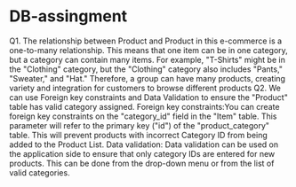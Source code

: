 # DB-assingment
Q1.
The relationship between Product and Product in this e-commerce is a one-to-many relationship. This means that one item can be in one category, but a category can contain many items. For example, "T-Shirts" might be in the "Clothing" category, but the "Clothing" category also includes "Pants," "Sweater," and "Hat." Therefore, a group can have many products, creating variety and integration for customers to browse different products
Q2.
We can use Foreign key constraints and Data Validation to ensure the "Product" table has valid category assigned.
Foreign key constraints:You can create foreign key constraints on the "category_id" field in the "Item" table. This parameter will refer to the primary key ("id") of the "product_category" table. This will prevent products with incorrect Category ID from being added to the Product List.
 Data validation: Data validation can be used on the application side to ensure that only category IDs are entered for new products. This can be done from the drop-down menu or from the list of valid categories.
